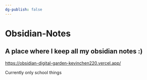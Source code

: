 ```yaml
---
dg-publish: false
---
```

# Obsidian-Notes
## A place where I keep all my obsidian notes :)

https://obsidian-digital-garden-kevinchen220.vercel.app/

Currently only school things
